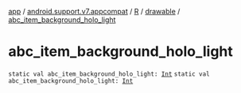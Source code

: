 [app](../../../index.md) / [android.support.v7.appcompat](../../index.md) / [R](../index.md) / [drawable](index.md) / [abc_item_background_holo_light](.)

# abc_item_background_holo_light

`static val abc_item_background_holo_light: `[`Int`](https://kotlinlang.org/api/latest/jvm/stdlib/kotlin/-int/index.html)
`static val abc_item_background_holo_light: `[`Int`](https://kotlinlang.org/api/latest/jvm/stdlib/kotlin/-int/index.html)
